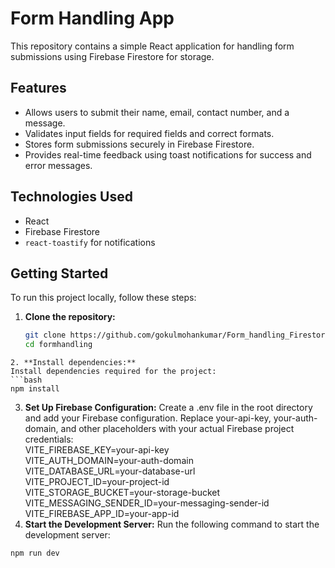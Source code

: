 # Form Handling App

This repository contains a simple React application for handling form submissions using Firebase Firestore for storage.

## Features

- Allows users to submit their name, email, contact number, and a message.
- Validates input fields for required fields and correct formats.
- Stores form submissions securely in Firebase Firestore.
- Provides real-time feedback using toast notifications for success and error messages.

## Technologies Used

- React
- Firebase Firestore
- `react-toastify` for notifications

## Getting Started

To run this project locally, follow these steps:

1. **Clone the repository:**

   ```bash
   git clone https://github.com/gokulmohankumar/Form_handling_Firestore.git
   cd formhandling
```
2. **Install dependencies:**
Install dependencies required for the project:
```bash
npm install
```
3. **Set Up Firebase Configuration:**
Create a .env file in the root directory and add your Firebase configuration.<bt> Replace your-api-key, your-auth-domain, and other placeholders with your actual Firebase project credentials:<br>
VITE_FIREBASE_KEY=your-api-key<br>
VITE_AUTH_DOMAIN=your-auth-domain<br>
VITE_DATABASE_URL=your-database-url<br>
VITE_PROJECT_ID=your-project-id<br>
VITE_STORAGE_BUCKET=your-storage-bucket<br>
VITE_MESSAGING_SENDER_ID=your-messaging-sender-id<br>
VITE_FIREBASE_APP_ID=your-app-id<br>
4. **Start the Development Server:**
Run the following command to start the development server:
```bash
npm run dev
```
